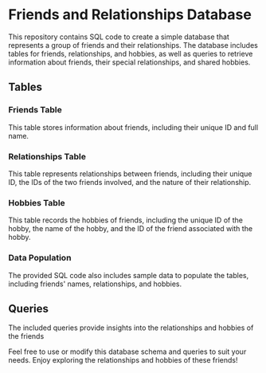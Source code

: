 # Friends and Relationships Database

This repository contains SQL code to create a simple database that represents a group of friends and their relationships. The database includes tables for friends, relationships, and hobbies, as well as queries to retrieve information about friends, their special relationships, and shared hobbies.

## Tables

### Friends Table
This table stores information about friends, including their unique ID and full name.

### Relationships Table
This table represents relationships between friends, including their unique ID, the IDs of the two friends involved, and the nature of their relationship.

### Hobbies Table
This table records the hobbies of friends, including the unique ID of the hobby, the name of the hobby, and the ID of the friend associated with the hobby.

### Data Population
The provided SQL code also includes sample data to populate the tables, including friends' names, relationships, and hobbies.

## Queries
The included queries provide insights into the relationships and hobbies of the friends

Feel free to use or modify this database schema and queries to suit your needs. Enjoy exploring the relationships and hobbies of these friends!

